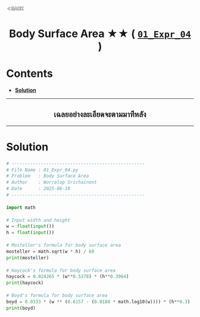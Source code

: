 <p align="left">
  <a href="../README.md">
    <img src="../../Z99-OTHERS/00-common/00-back.png" style="width:10%">
  </a>
</p>

<div align="center">
  <h1>
    Body Surface Area ★★ (
      <a href="https://drive.google.com/file/d/19WB4pcdU4XHMoAIHkf7DW2LBYjxIbLaX/view?usp=drive_link">
        <code>01_Expr_04</code>
      </a>
    )
  </h1>
</div>

# Contents

-   [**Solution**](#solution)

---

<div align="center">
  <h2>เฉลยอย่างละเอียดจะตามมาทีหลัง</h2>
</div>

---

# Solution

```python
# --------------------------------------------------
# File Name : 01_Expr_04.py
# Problem   : Body Surface Area
# Author    : Worralop Srichainont
# Date      : 2025-06-10
# --------------------------------------------------

import math

# Input width and height
w = float(input())
h = float(input())

# Mosteller's formula for body surface area
mosteller = math.sqrt(w * h) / 60
print(mosteller)

# Haycock's formula for body surface area
haycock = 0.024265 * (w**0.5378) * (h**0.3964)
print(haycock)

# Boyd's formula for body surface area
boyd = 0.0333 * (w ** (0.6157 - (0.0188 * math.log10(w)))) * (h**0.3)
print(boyd)
```
